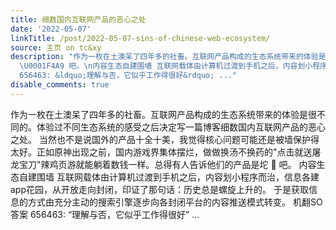 ```yaml
---
title: 细数国内互联网产品的恶心之处
date: '2022-05-07'
linkTitle: /post/2022-05-07-sins-of-chinese-web-ecosystem/
source: 主页 on tc&xy
description: "作为一枚在土澳呆了四年多的社畜。互联网产品构成的生态系统带来的体验是很不同的。体验过不同生态系统的感受之后决定写一篇博客细数国内互联网产品的恶心之处。\n当然也不是说国外的产品十全十美，我觉得核心问题可能还是被墙保护得太好。正如原神出现之前，国内游戏界集体摆烂，做做换汤不换药的&quot;点击就送屠龙宝刀&quot;辣鸡页游就能躺着数钱一样。总得有人告诉他们的产品是坨
  \U0001F4A9 吧。\n内容生态自建围墙 互联网载体由计算机过渡到手机之后，内容划小程序而治，信息各建app花园，从开放走向封闭，印证了那句话：历史总是螺旋上升的。\n于是获取信息的方式由充分主动的搜索引擎逐步向各封闭平台的内容推送模式转变。\n机翻SO答案
  656463: &ldquo;理解与否，它似乎工作得很好&rdquo; ..."
disable_comments: true
---
```

作为一枚在土澳呆了四年多的社畜。互联网产品构成的生态系统带来的体验是很不同的。体验过不同生态系统的感受之后决定写一篇博客细数国内互联网产品的恶心之处。
当然也不是说国外的产品十全十美，我觉得核心问题可能还是被墙保护得太好。正如原神出现之前，国内游戏界集体摆烂，做做换汤不换药的&quot;点击就送屠龙宝刀&quot;辣鸡页游就能躺着数钱一样。总得有人告诉他们的产品是坨 💩 吧。
内容生态自建围墙 互联网载体由计算机过渡到手机之后，内容划小程序而治，信息各建app花园，从开放走向封闭，印证了那句话：历史总是螺旋上升的。
于是获取信息的方式由充分主动的搜索引擎逐步向各封闭平台的内容推送模式转变。
机翻SO答案 656463: &ldquo;理解与否，它似乎工作得很好&rdquo; ...